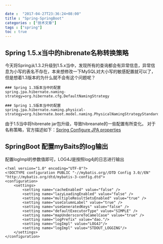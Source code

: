 ```yaml
---

date :  "2017-04-27T23:36:24+08:00" 
title : "Spring-SpringBoot" 
categories : ["技术文章"] 
tags : ["spring"] 
toc : true
---
```



Spring 1.5.x当中的hibrenate名称转换策略
---------------------------------------

今天将Spring从1.3.2升级到1.5.x当中，发现所有的查询都会有异常信息，异常信息为小写的表名不存在，本来想修改一下MySQL对大小写的敏感配置就可以了，但是想着1.3版本的为什么就不会有这个问题呢？

``` {.shell}
### Spring 1.3版本当中的配置
spring.jpa.hibernate.naming-strategy=org.hibernate.cfg.DefaultNamingStrategy

### Spring 1.5版本当中的配置
spring.jpa.hibernate.naming.physical-strategy=org.hibernate.boot.model.naming.PhysicalNamingStrategyStandardImpl
```

由于1.5当中将hibrenate jar包升级，导致hibreanate的一些配置有所变化。
对于名称策略，官方描述如下：[Spring Configure JPA
properties](http://docs.spring.io/spring-boot/docs/1.5.0.RELEASE/reference/htmlsingle/#howto-configure-jpa-properties)

SpringBoot 配置myBaits的log输出
-------------------------------

配置logImpl的参数值即可，LOG4J是按照log4j的日志进行输出

``` {.xml}
<?xml version="1.0" encoding="UTF-8"?>
<!DOCTYPE configuration PUBLIC "-//mybatis.org//DTD Config 3.0//EN" "http://mybatis.org/dtd/mybatis-3-config.dtd">
<configuration>
    <settings>
        <setting name="cacheEnabled" value="false" />
        <setting name="lazyLoadingEnabled" value="false" />
        <setting name="multipleResultSetsEnabled" value="true" />
        <setting name="useColumnLabel" value="true" />
        <setting name="useGeneratedKeys" value="false" />
        <setting name="defaultExecutorType" value="SIMPLE" />
        <setting name="mapUnderscoreToCamelCase" value="true" />
        <setting name="logPrefix" value="dao."/>
        <setting name="logImpl" value="LOG4J"/>
        <setting name="logImpl" value="STDOUT_LOGGING"/>
    </settings>
</configuration>
```
